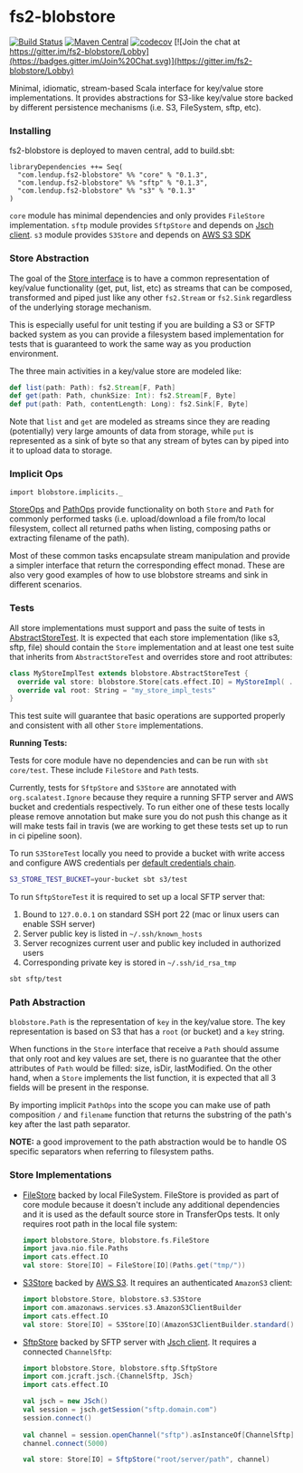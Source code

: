 # fs2-blobstore

[![Build Status](https://travis-ci.org/lendup/fs2-blobstore.svg?branch=master)](https://travis-ci.org/lendup/fs2-blobstore)
[![Maven Central](https://maven-badges.herokuapp.com/maven-central/com.lendup.fs2-blobstore/core_2.12/badge.svg)](https://maven-badges.herokuapp.com/maven-central/com.lendup.fs2-blobstore/core)
[![codecov](https://codecov.io/gh/lendup/fs2-blobstore/branch/master/graph/badge.svg)](https://codecov.io/gh/lendup/fs2-blobstore)
[![Join the chat at https://gitter.im/fs2-blobstore/Lobby](https://badges.gitter.im/Join%20Chat.svg)](https://gitter.im/fs2-blobstore/Lobby)


Minimal, idiomatic, stream-based Scala interface for key/value store implementations.
It provides abstractions for S3-like key/value store backed by different persistence 
mechanisms (i.e. S3, FileSystem, sftp, etc).

### Installing

fs2-blobstore is deployed to maven central, add to build.sbt:

```sbtshell
libraryDependencies ++= Seq(
  "com.lendup.fs2-blobstore" %% "core" % "0.1.3",
  "com.lendup.fs2-blobstore" %% "sftp" % "0.1.3",
  "com.lendup.fs2-blobstore" %% "s3" % "0.1.3"
)
```

`core` module has minimal dependencies and only provides `FileStore` implementation.
`sftp` module provides `SftpStore` and depends on [Jsch client](http://www.jcraft.com/jsch/). 
`s3` module provides `S3Store` and depends on [AWS S3 SDK](https://docs.aws.amazon.com/sdk-for-java/v1/developer-guide/examples-s3.html)


### Store Abstraction

The goal of the [Store interface](core/src/main/scala/blobstore/Store.scala) is to 
have a common representation of key/value functionality (get, put, list, etc) as 
streams that can be composed, transformed and piped just like any other `fs2.Stream` 
or `fs2.Sink` regardless of the underlying storage mechanism.

This is especially useful for unit testing if you are building a S3 or SFTP backed 
system as you can provide a filesystem based implementation for tests that is 
guaranteed to work the same way as you production environment.

The three main activities in a key/value store are modeled like:

 ```scala
 def list(path: Path): fs2.Stream[F, Path]
 def get(path: Path, chunkSize: Int): fs2.Stream[F, Byte]
 def put(path: Path, contentLength: Long): fs2.Sink[F, Byte]  
 ```  

Note that `list` and `get` are modeled as streams since they are reading 
(potentially) very large amounts of data from storage, while `put` is 
represented as a sink of byte so that any stream of bytes can by piped 
into it to upload data to storage.

### Implicit Ops

`import blobstore.implicits._`

[StoreOps](core/src/main/scala/blobstore/StoreOps.scala) and 
[PathOps](core/src/main/scala/blobstore/Path.scala) provide functionality on 
both `Store` and `Path` for commonly performed tasks (i.e. upload/download a 
file from/to local filesystem, collect all returned paths when listing, composing 
paths or extracting filename of the path).

Most of these common tasks encapsulate stream manipulation and provide a simpler 
interface that return the corresponding effect monad.  These are also very good 
examples of how to use blobstore streams and sink in different scenarios.

### Tests

All store implementations must support and pass the suite of tests in 
[AbstractStoreTest](core/src/test/scala/blobstore/AbstractStoreTest.scala). 
It is expected that each store implementation (like s3, sftp, file) should 
contain the `Store` implementation and at least one test suite that inherits 
from `AbstractStoreTest` and overrides store and root attributes:

```scala
class MyStoreImplTest extends blobstore.AbstractStoreTest {
  override val store: blobstore.Store[cats.effect.IO] = MyStoreImpl( ... )
  override val root: String = "my_store_impl_tests"
}
```  

This test suite will guarantee that basic operations are supported properly and 
consistent with all other `Store` implementations.

**Running Tests:**

Tests for core module have no dependencies and can be run with `sbt core/test`.
These include `FileStore` and `Path` tests.

Currently, tests for `SftpStore` and `S3Store` are annotated with `org.scalatest.Ignore`
because they require a running SFTP server and AWS bucket and credentials respectively.
To run either one of these tests locally please remove annotation but make sure you do
not push this change as it will make tests fail in travis (we are working to get these
tests set up to run in ci pipeline soon).

To run `S3StoreTest` locally you need to provide a bucket with write access and configure
AWS credentials per [default credentials chain](https://docs.aws.amazon.com/sdk-for-java/v1/developer-guide/credentials.html).

```bash
S3_STORE_TEST_BUCKET=your-bucket sbt s3/test
```

To run `SftpStoreTest` it is required to set up a local SFTP server that:

1. Bound to `127.0.0.1` on standard SSH port 22 (mac or linux users can enable SSH server)
1. Server public key is listed in `~/.ssh/known_hosts`
1. Server recognizes current user and public key included in authorized users
1. Corresponding private key is stored in `~/.ssh/id_rsa_tmp`

```bash
sbt sftp/test
```


### Path Abstraction

`blobstore.Path` is the representation of `key` in the key/value store. The key 
representation is based on S3 that has a `root` (or bucket) and a `key` string.

When functions in the `Store` interface that receive a `Path` should assume that only
root and key values are set, there is no guarantee that the other attributes of `Path`
would be filled: size, isDir, lastModified. On the other hand, when a `Store` implements
the list function, it is expected that all 3 fields will be present in the response.

By importing implicit `PathOps` into the scope you can make use of path composition `/`
and `filename` function that returns the substring of the path's key after the last path
separator.

**NOTE:** a good improvement to the path abstraction would be to handle OS specific 
separators when referring to filesystem paths.

### Store Implementations

   * [FileStore](fs/src/main/scala/blobstore/fs/FileStore.scala) backed by local
   FileSystem. FileStore is provided as part of core module because it doesn't
   include any additional dependencies and it is used as the default source store
   in TransferOps tests. It only requires root path in the local file system:
     ```scala
     import blobstore.Store, blobstore.fs.FileStore 
     import java.nio.file.Paths
     import cats.effect.IO 
     val store: Store[IO] = FileStore[IO](Paths.get("tmp/"))
     ```
   * [S3Store](s3/src/main/scala/blobstore/s3/S3Store.scala) backed by 
   [AWS S3](https://docs.aws.amazon.com/sdk-for-java/v1/developer-guide/examples-s3.html). 
   It requires an authenticated `AmazonS3` client:
     ```scala
     import blobstore.Store, blobstore.s3.S3Store
     import com.amazonaws.services.s3.AmazonS3ClientBuilder
     import cats.effect.IO
     val store: Store[IO] = S3Store[IO](AmazonS3ClientBuilder.standard().build())
     ```
   * [SftpStore](sftp/src/main/scala/blobstore/sftp/SftpStore.scala) backed by 
   SFTP server with [Jsch client](http://www.jcraft.com/jsch/). It requires a 
   connected `ChannelSftp`:
     ```scala
     import blobstore.Store, blobstore.sftp.SftpStore
     import com.jcraft.jsch.{ChannelSftp, JSch}
     import cats.effect.IO

     val jsch = new JSch()
     val session = jsch.getSession("sftp.domain.com")
     session.connect()
 
     val channel = session.openChannel("sftp").asInstanceOf[ChannelSftp]
     channel.connect(5000)

     val store: Store[IO] = SftpStore("root/server/path", channel)
     ``` 

